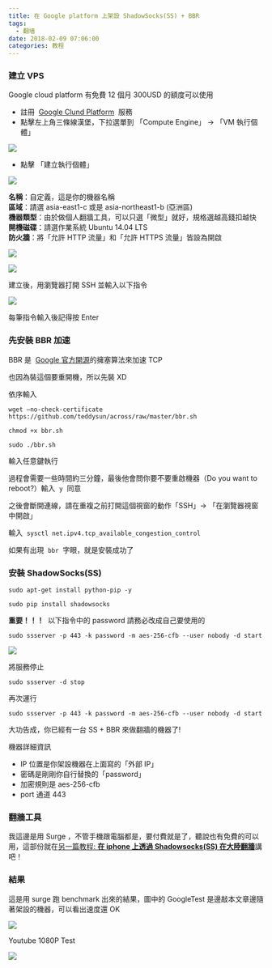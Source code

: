 ```yaml
---
title: 在 Google platform 上架設 ShadowSocks(SS) + BBR
tags:
  - 翻墙
date: 2018-02-09 07:06:00
categories: 教程
---
```


### 建立 VPS

Google cloud platform 有免費 12 個月 300USD 的額度可以使用

- 註冊  [Google Clund Platform](https://cloud.google.com/)  服務
- 點擊左上角三條線漢堡，下拉選單到 「Compute Engine」 -> 「VM 執行個體」

![](http://www.jixiaokang.com/wp-content/uploads/2018/05/ny3aKkXQTOOwP59kDLEB_E89EA2E5B995E5BFABE785A7202017-08-1220E4B88BE58D8811.54.09.png)

- 點擊 「建立執行個體」

![](http://www.jixiaokang.com/wp-content/uploads/2018/05/1W8aYkspRQas9QXMs6O9_E89EA2E5B995E5BFABE785A7202017-08-1220E4B88BE58D8811.57.59.png)

**名稱**：自定義，這是你的機器名稱  
**區域**：請選 asia-east1-c 或是 asia-northeast1-b (亞洲區)  
**機器類型**：由於做個人翻牆工具，可以只選「微型」就好，規格選越高錢扣越快  
**開機磁碟**：請選作業系統 Ubuntu 14.04 LTS  
**防火牆**：將「允許 HTTP 流量」和「允許 HTTPS 流量」皆設為開啟

![](http://www.jixiaokang.com/wp-content/uploads/2018/05/AR1NUHtmQvOzEatPQ0xA_E89EA2E5B995E5BFABE785A7202017-08-1320E4B88AE58D8812.04.53.png)

![](http://www.jixiaokang.com/wp-content/uploads/2018/05/WOXE1PfhQYbUkCGIoQpG_E89EA2E5B995E5BFABE785A7202017-08-1320E4B88AE58D8812.06.21.png)

建立後，用瀏覽器打開 SSH 並輸入以下指令

![](http://www.jixiaokang.com/wp-content/uploads/2018/05/PxSfuiYNTxC9dNeJYPxc_E89EA2E5B995E5BFABE785A7202017-08-1320E4B88AE58D8812.11.45.png)

每筆指令輸入後記得按 Enter

### 先安裝 BBR 加速

BBR 是  [Google 官方開源](https://www.google.com/url?sa=t&rct=j&q=&esrc=s&source=web&cd=1&cad=rja&uact=8&ved=0ahUKEwj_he7Lj9LVAhVB2LwKHaLiAVEQFggnMAA&url=https%3A%2F%2Fgithub.com%2Fgoogle%2Fbbr&usg=AFQjCNGIK2TzybkL1laoWJd6BiRDTrRjOg)的擁塞算法來加速 TCP

也因為裝這個要重開機，所以先裝 XD

依序輸入

`wget –no-check-certificate https://github.com/teddysun/across/raw/master/bbr.sh`

`chmod +x bbr.sh`

`sudo ./bbr.sh`

輸入任意鍵執行

過程會需要一些時間約三分鐘，最後他會問你要不要重啟機器（Do you want to reboot?）輸入  `y`  同意

之後會斷開連線，請在重複之前打開這個視窗的動作「SSH」-> 「在瀏覽器視窗中開啟」

輸入  `sysctl net.ipv4.tcp_available_congestion_control`

如果有出現  `bbr`  字眼，就是安裝成功了

### 安裝 ShadowSocks(SS)

`sudo apt-get install python-pip -y`

`sudo pip install shadowsocks`

**重要！！！**  以下指令中的 password 請務必改成自己要使用的

`sudo ssserver -p 443 -k password -m aes-256-cfb --user nobody -d start`

![](http://www.jixiaokang.com/wp-content/uploads/2018/05/wwtPB5QjSm27fQdEUkWF_E89EA2E5B995E5BFABE785A7202017-08-1320E4B88AE58D8812.16.43.png)

將服務停止

`sudo ssserver -d stop`

再次運行

`sudo ssserver -p 443 -k password -m aes-256-cfb --user nobody -d start`

大功告成，你已經有一台 SS + BBR 來做翻牆的機器了!

機器詳細資訊

- IP 位置是你架設機器在上面寫的「外部 IP」
- 密碼是剛剛你自行替換的「password」
- 加密規則是 aes-256-cfb
- port 通道 443

### 翻牆工具

我這邊是用 Surge ，不管手機跟電腦都是，要付費就是了，聽說也有免費的可以用，這部份就在[另一篇教程: **在 iphone 上透過 Shadowsocks(SS) 在大陸翻牆**](http://blog.niclin.tw/posts/2163079-wall-on-the-iphone-via-shadowsocks-ss-in-the-city-over-the-wall)講吧！

### 結果

這是用 surge 跑 benchmark 出來的結果，圖中的 GoogleTest 是邊敲本文章邊隨著架設的機器，可以看出速度還 OK

![](http://www.jixiaokang.com/wp-content/uploads/2018/05/1Bm6YgbTHqmQAyHUUzI1_E89EA2E5B995E5BFABE785A7202017-08-1320E4B88AE58D8812.51.41.png)

Youtube 1080P Test

![](http://www.jixiaokang.com/wp-content/uploads/2018/05/gJP7K5vCRi0V5ZJbmQiK_E89EA2E5B995E5BFABE785A7202017-08-1320E4B88AE58D8812.54.51.png)
